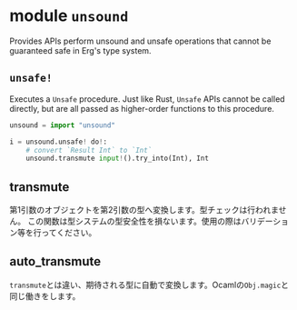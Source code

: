 # module `unsound`

Provides APIs perform unsound and unsafe operations that cannot be guaranteed safe in Erg's type system.

## `unsafe!`

Executes a `Unsafe` procedure. Just like Rust, `Unsafe` APIs cannot be called directly, but are all passed as higher-order functions to this procedure.

```python
unsound = import "unsound"

i = unsound.unsafe! do!:
    # convert `Result Int` to `Int`
    unsound.transmute input!().try_into(Int), Int
```

## transmute

第1引数のオブジェクトを第2引数の型へ変換します。型チェックは行われません。
この関数は型システムの型安全性を損ないます。使用の際はバリデーション等を行ってください。

## auto_transmute

`transmute`とは違い、期待される型に自動で変換します。Ocamlの`Obj.magic`と同じ働きをします。
